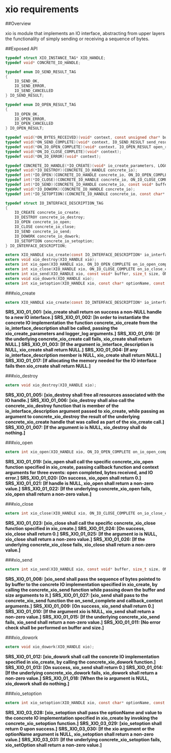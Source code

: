 xio requirements
================
 
##Overview

xio is module that implements an IO interface, abstracting from upper layers the functionality of simply sending or receiving a sequence of bytes.

##Exposed API

```c
typedef struct XIO_INSTANCE_TAG* XIO_HANDLE;
typedef void* CONCRETE_IO_HANDLE;

typedef enum IO_SEND_RESULT_TAG
{
    IO_SEND_OK,
    IO_SEND_ERROR,
    IO_SEND_CANCELLED
} IO_SEND_RESULT;

typedef enum IO_OPEN_RESULT_TAG
{
    IO_OPEN_OK,
    IO_OPEN_ERROR,
    IO_OPEN_CANCELLED
} IO_OPEN_RESULT;

typedef void(*ON_BYTES_RECEIVED)(void* context, const unsigned char* buffer, size_t size);
typedef void(*ON_SEND_COMPLETE)(void* context, IO_SEND_RESULT send_result);
typedef void(*ON_IO_OPEN_COMPLETE)(void* context, IO_OPEN_RESULT open_result);
typedef void(*ON_IO_CLOSE_COMPLETE)(void* context);
typedef void(*ON_IO_ERROR)(void* context);

typedef CONCRETE_IO_HANDLE(*IO_CREATE)(void* io_create_parameters, LOGGER_LOG logger_log);
typedef void(*IO_DESTROY)(CONCRETE_IO_HANDLE concrete_io);
typedef int(*IO_OPEN)(CONCRETE_IO_HANDLE concrete_io, ON_IO_OPEN_COMPLETE on_io_open_complete, void* on_io_open_complete_context, ON_BYTES_RECEIVED on_bytes_received, void* on_bytes_received_context, ON_IO_ERROR on_io_error, void* on_io_error_context);
typedef int(*IO_CLOSE)(CONCRETE_IO_HANDLE concrete_io, ON_IO_CLOSE_COMPLETE on_io_close_complete, void* callback_context);
typedef int(*IO_SEND)(CONCRETE_IO_HANDLE concrete_io, const void* buffer, size_t size, ON_SEND_COMPLETE on_send_complete, void* callback_context);
typedef void(*IO_DOWORK)(CONCRETE_IO_HANDLE concrete_io);
typedef int(*IO_SETOPTION)(CONCRETE_IO_HANDLE concrete_io, const char* optionName, const void* value);

typedef struct IO_INTERFACE_DESCRIPTION_TAG
{
    IO_CREATE concrete_io_create;
    IO_DESTROY concrete_io_destroy;
    IO_OPEN concrete_io_open;
    IO_CLOSE concrete_io_close;
    IO_SEND concrete_io_send;
    IO_DOWORK concrete_io_dowork;
    IO_SETOPTION concrete_io_setoption;
} IO_INTERFACE_DESCRIPTION;

extern XIO_HANDLE xio_create(const IO_INTERFACE_DESCRIPTION* io_interface_description, const void* io_create_parameters, LOGGER_LOG logger_log);
extern void xio_destroy(XIO_HANDLE xio);
extern int xio_open(XIO_HANDLE xio, ON_IO_OPEN_COMPLETE on_io_open_complete, void* on_io_open_complete_context, ON_BYTES_RECEIVED on_bytes_received, void* on_bytes_received_context, ON_IO_ERROR on_io_error, void* on_io_error_context);
extern int xio_close(XIO_HANDLE xio, ON_IO_CLOSE_COMPLETE on_io_close_complete, void* callback_context);
extern int xio_send(XIO_HANDLE xio, const void* buffer, size_t size, ON_SEND_COMPLETE on_send_complete, void* callback_context);
extern void xio_dowork(XIO_HANDLE xio);
extern int xio_setoption(XIO_HANDLE xio, const char* optionName, const void* value);
```

###xio_create

```c
extern XIO_HANDLE xio_create(const IO_INTERFACE_DESCRIPTION* io_interface_description, const void* io_create_parameters, LOGGER_LOG logger_log);
```

**SRS_XIO_01_001: [**xio_create shall return on success a non-NULL handle to a new IO interface.**]**
**SRS_XIO_01_002: [**In order to instantiate the concrete IO implementation the function concrete_xio_create from the io_interface_description shall be called, passing the xio_create_parameters and logger_log arguments.**]**
**SRS_XIO_01_016: [**If the underlying concrete_xio_create call fails, xio_create shall return NULL.**]**
**SRS_XIO_01_003: [**If the argument io_interface_description is NULL, xio_create shall return NULL.**]**
**SRS_XIO_01_004: [**If any io_interface_description member is NULL, xio_create shall return NULL.**]**
**SRS_XIO_01_017: [**If allocating the memory needed for the IO interface fails then xio_create shall return NULL.**]** 

###xio_destroy

```c
extern void xio_destroy(XIO_HANDLE xio);
```

**SRS_XIO_01_005: [**xio_destroy shall free all resources associated with the IO handle.**]**
**SRS_XIO_01_006: [**xio_destroy shall also call the concrete_xio_destroy function that is member of the io_interface_description argument passed to xio_create, while passing as argument to concrete_xio_destroy the result of the underlying concrete_xio_create handle that was called as part of the xio_create call.**]**
**SRS_XIO_01_007: [**If the argument io is NULL, xio_destroy shall do nothing.**]** 

###xio_open

```c
extern int xio_open(XIO_HANDLE xio, ON_IO_OPEN_COMPLETE on_io_open_complete, void* on_io_open_complete_context, ON_BYTES_RECEIVED on_bytes_received, void* on_bytes_received_context, ON_IO_ERROR on_io_error, void* on_io_error_context);
```

**SRS_XIO_01_019: [**xio_open shall call the specific concrete_xio_open function specified in xio_create, passing callback function and context arguments for three events: open completed, bytes received, and IO error.**]**
**SRS_XIO_01_020: [**On success, xio_open shall return 0.**]**
**SRS_XIO_01_021: [**If handle is NULL, xio_open shall return a non-zero value.**]**
**SRS_XIO_01_022: [**If the underlying concrete_xio_open fails, xio_open shall return a non-zero value.**]** 

###xio_close

```c
extern int xio_close(XIO_HANDLE xio, ON_IO_CLOSE_COMPLETE on_io_close_complete, void* callback_context);
```

**SRS_XIO_01_023: [**xio_close shall call the specific concrete_xio_close function specified in xio_create.**]**
**SRS_XIO_01_024: [**On success, xio_close shall return 0.**]**
**SRS_XIO_01_025: [**If the argument io is NULL, xio_close shall return a non-zero value.**]**
**SRS_XIO_01_026: [**If the underlying concrete_xio_close fails, xio_close shall return a non-zero value.**]**

###xio_send

```c
extern int xio_send(XIO_HANDLE xio, const void* buffer, size_t size, ON_SEND_COMPLETE on_send_complete, void* callback_context);
```

**SRS_XIO_01_008: [**xio_send shall pass the sequence of bytes pointed to by buffer to the concrete IO implementation specified in xio_create, by calling the concrete_xio_send function while passing down the buffer and size arguments to it.**]**
**SRS_XIO_01_027: [**xio_send shall pass to the concrete_xio_send function the on_send_complete and callback_context arguments.**]**
**SRS_XIO_01_009: [**On success, xio_send shall return 0.**]**
**SRS_XIO_01_010: [**If the argument xio is NULL, xio_send shall return a non-zero value.**]**
**SRS_XIO_01_015: [**If the underlying concrete_xio_send fails, xio_send shall return a non-zero value.**]**
**SRS_XIO_01_011: [**No error check shall be performed on buffer and size.**]** 

###xio_dowork

```c
extern void xio_dowork(XIO_HANDLE xio);
```

**SRS_XIO_01_012: [**xio_dowork shall call the concrete IO implementation specified in xio_create, by calling the concrete_xio_dowork function.**]**
**SRS_XIO_01_013: [**On success, xio_send shall return 0.**]**
**SRS_XIO_01_014: [**If the underlying concrete_xio_dowork fails, xio_dowork shall return a non-zero value.**]**
**SRS_XIO_01_018: [**When the io argument is NULL, xio_dowork shall do nothing.**]**

###xio_setoption

```c
extern int xio_setoption(XIO_HANDLE xio, const char* optionName, const void* value);
```

**SRS_XIO_03_028: [**xio_setoption shall pass the optionName and value to the concrete IO implementation specified in xio_create by invoking the concrete_xio_setoption function.**]**
**SRS_XIO_03_029: [**xio_setoption shall return 0 upon success.**]**
**SRS_XIO_03_030: [**If the xio argument or the optionName argument is NULL, xio_setoption shall return a non-zero value.**]**
**SRS_XIO_03_031: [**If the underlying concrete_xio_setoption fails, xio_setOption shall return a non-zero value.**]**
